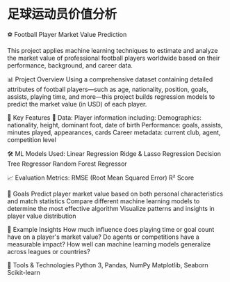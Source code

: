 # 足球运动员价值分析
⚽ Football Player Market Value Prediction

This project applies machine learning techniques to estimate and analyze the market value of professional football players worldwide based on their performance, background, and career data.

📊 Project Overview
Using a comprehensive dataset containing detailed attributes of football players—such as age, nationality, position, goals, assists, playing time, and more—this project builds regression models to predict the market value (in USD) of each player.

🚀 Key Features
📁 Data: Player information including:
Demographics: nationality, height, dominant foot, date of birth
Performance: goals, assists, minutes played, appearances, cards
Career metadata: current club, agent, competition level

🛠 ML Models Used:
Linear Regression
Ridge & Lasso Regression
Decision Tree Regressor
Random Forest Regressor

📈 Evaluation Metrics:
RMSE (Root Mean Squared Error)
R² Score

🧠 Goals
Predict player market value based on both personal characteristics and match statistics
Compare different machine learning models to determine the most effective algorithm
Visualize patterns and insights in player value distribution

🧪 Example Insights
How much influence does playing time or goal count have on a player's market value?
Do agents or competitions have a measurable impact?
How well can machine learning models generalize across leagues or countries?

🧰 Tools & Technologies
Python 3, Pandas, NumPy
Matplotlib, Seaborn
Scikit-learn
